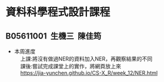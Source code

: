  # 資料科學程式設計課程
  ## B05611001&nbsp;&nbsp;生機三&nbsp;&nbsp;陳佳筠<br>


 - 本周進度<br>
&nbsp;&nbsp;&nbsp;&nbsp;上課:將沒有做過NER的資料加入NER，再觀察結果的不同<br>
&nbsp;&nbsp;&nbsp;&nbsp;課後:嘗試完成課堂上的實作，將網頁放上來<br>
&nbsp;&nbsp;&nbsp;&nbsp;https://jia-yunchen.github.io/CS-X_R/week_12/NER.html

